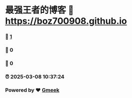 # 最强王者的博客 :link: https://boz700908.github.io 
### :page_facing_up: [1](https://boz700908.github.io/tag.html) 
### :speech_balloon: 0 
### :hibiscus: 0 
### :alarm_clock: 2025-03-08 10:37:24 
### Powered by :heart: [Gmeek](https://github.com/Meekdai/Gmeek)

